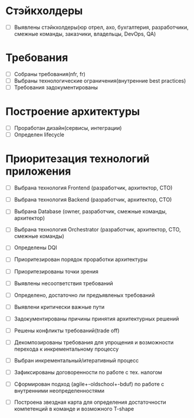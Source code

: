 # Стэйкхолдеры
- [ ] Выявлены стэйкхолдеры(юр отрел, ахо, бухгалтерия, разработчики, смежные команды, заказчики, владельцы, DevOps, QA)

# Требования
- [ ] Собраны требования(nfr, fr)
- [ ] Выбраны технологические ограничения(внутренние best practices)
- [ ] Требования задокументированы

# Построение архитектуры
- [ ] Проработан дизайн(сервисы, интеграции)
- [ ] Определен lifecycle

# Приоритезация технологий приложения

- [ ] Выбрана технология Frontend (разработчик, архитектор, CTO)
- [ ] Выбрана технология Backend (разработчик, архитектор, CTO)
- [ ] Выбрана Database (owner, разработчик, смежные команды, архитектор)
- [ ] Выбрана технология Orchestrator (разработчик, архитектор, CTO, смежные команды)


- [ ] Определены DQI
- [ ] Приоритезирован порядок проработки архитектуры
- [ ] Приоритезированы точки зрения

- [ ] Выявлены несоответствия требований
- [ ] Определено, достаточно ли предъявленых требований
- [ ] Выявлени критически важные пути
- [ ] Задокументированы причины принятия архитектурных решений
- [ ] Решены конфликты требований(trade off)
- [ ] Декомпозированы требования для упрощения и возможности перехода к инкрементальному процессу
- [ ] Выбран инкрементальный/итеративный процесс
- [ ] Зафиксированы договоренности по работе с тех. налогом
- [ ] Сформирован подход (agile+-oldschool+-bduf) по работе с внутренними неопределенностями
- [ ] Построена звездная карта для определения достаточности компетенций в команде и возможного T-shape
